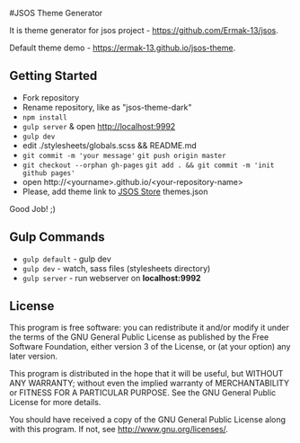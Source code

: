 #JSOS Theme Generator

It is theme generator for jsos project - <https://github.com/Ermak-13/jsos>. 

Default theme demo - <https://ermak-13.github.io/jsos-theme>.

## Getting Started
* Fork repository
* Rename repository, like as "jsos-theme-dark"
* `npm install`
* `gulp server` & open <http://localhost:9992>
* `gulp dev`
* edit ./stylesheets/globals.scss && README.md
* `git commit -m 'your message'` `git push origin master`
* `git checkout --orphan gh-pages` `git add . && git commit -m 'init github pages'`
* open http://\<yourname\>.github.io/\<your-repository-name\>
* Please, add theme link to [JSOS Store](https://github.com/Ermak-13/jsos-store) themes.json

Good Job! ;)

## Gulp Commands
* `gulp default` - gulp dev
* `gulp dev` - watch, sass files (stylesheets directory)
* `gulp server` - run webserver on **localhost:9992**

## License
This program is free software: you can redistribute it and/or modify
it under the terms of the GNU General Public License as published by
the Free Software Foundation, either version 3 of the License, or
(at your option) any later version.

This program is distributed in the hope that it will be useful,
but WITHOUT ANY WARRANTY; without even the implied warranty of
MERCHANTABILITY or FITNESS FOR A PARTICULAR PURPOSE.  See the
GNU General Public License for more details.

You should have received a copy of the GNU General Public License
along with this program.  If not, see <http://www.gnu.org/licenses/>.
